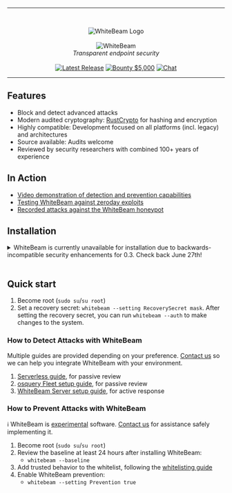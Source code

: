 <!---
WhiteBeam Client

Transparent endpoint security

Copyright 2020, WhiteBeam Security, Inc.
--->

---

<br>
<p align="center">
<img src="https://raw.githubusercontent.com/gist/noproto/f858188c6201b9a7e4ac99157c2546ba/raw/f34a53aa2fc2ea6c3af8a26af43385719318640f/WhiteBeamShield.svg" alt="WhiteBeam Logo"/>
<br><br>
<img src="https://gist.githubusercontent.com/noproto/f858188c6201b9a7e4ac99157c2546ba/raw/37f3b631bbea096926d28cebdcee15654f6fe847/WhiteBeamTextOnly.svg" alt="WhiteBeam">
<br>
<i>Transparent endpoint security</i>
<br><br>
<a href="https://github.com/WhiteBeamSec/WhiteBeam/releases" title="Releases"><img src="https://img.shields.io/github/v/tag/WhiteBeamSec/WhiteBeam.svg?style=for-the-badge&label=release&color=blue" alt="Latest Release"></a>
<a href="https://github.com/WhiteBeamSec/WhiteBeam/security/policy" title="Security"><img src="https://img.shields.io/badge/bounty-$5,000-blue?style=for-the-badge" alt="Bounty $5,000"></a>
<a href="https://discord.gg/GYSVqYx" target="_blank" title="Chat"><img src="https://img.shields.io/discord/641744447289294859?style=for-the-badge" alt="Chat"></a>
</p>

---

## Features

* Block and detect advanced attacks
* Modern audited cryptography: [RustCrypto](https://github.com/RustCrypto) for hashing and encryption
* Highly compatible: Development focused on all platforms (incl. legacy) and architectures
* Source available: Audits welcome
* Reviewed by security researchers with combined 100+ years of experience

## In Action

* [Video demonstration of detection and prevention capabilities](https://whitebeamsec.com/)
* [Testing WhiteBeam against zeroday exploits](https://vs.whitebeamsec.com/)
* [Recorded attacks against the WhiteBeam honeypot](https://asciinema.org/~wbhoneypot)

## Installation

<details>
  <summary>WhiteBeam is currently unavailable for installation due to backwards-incompatible security enhancements for 0.3. Check back June 27th!</summary>

### From Packages (Linux)

Distro-specific packages have not been released yet for WhiteBeam, check again soon!

<!--- TODO: Using your package manager of choice (on Ubuntu/Debian (apt/snap classic)/Gentoo (emerge)/Arch (pacman AUR)/RHEL/Amazon Linux/Rocky Linux (yum)/OpenSUSE/etc.), details on installing `whitebeam` package. --->

### From Releases (Linux)

1. Download the [latest release](https://github.com/WhiteBeamSec/WhiteBeam/releases)
2. Ensure the release file hash matches the official hashes ([How-to](https://github.com/WhiteBeamSec/WhiteBeam/wiki/Verifying-file-hashes))
3. Install:
    * `./whitebeam-installer install`

### From Source (Linux)

1. Run tests (_Optional_):
    * `cargo run test`
2. Compile:
    * `cargo run build`
3. Install WhiteBeam:
    * `cargo run install`

</details><br/>

## Quick start
1. Become root (`sudo su`/`su root`)
2. Set a recovery secret: `whitebeam --setting RecoverySecret mask`. After setting the recovery secret, you can run `whitebeam --auth` to make changes to the system.

### How to Detect Attacks with WhiteBeam
Multiple guides are provided depending on your preference. [Contact us](mailto:info@whitebeamsec.com) so we can help you integrate WhiteBeam with your environment.
1. [Serverless guide](https://github.com/WhiteBeamSec/WhiteBeam/wiki), for passive review
2. [osquery Fleet setup guide](https://github.com/WhiteBeamSec/WhiteBeam/wiki), for passive review
3. [WhiteBeam Server setup guide](https://github.com/WhiteBeamSec/WhiteBeam/wiki), for active response

### How to Prevent Attacks with WhiteBeam

:information_source: WhiteBeam is <u>experimental</u> software.
[Contact us](mailto:info@whitebeamsec.com) for assistance safely implementing it.

1. Become root (`sudo su`/`su root`)
2. Review the baseline at least 24 hours after installing WhiteBeam:
    * `whitebeam --baseline`
3. Add trusted behavior to the whitelist, following the [whitelisting guide](https://github.com/WhiteBeamSec/WhiteBeam/wiki)
4. Enable WhiteBeam prevention:
    * `whitebeam --setting Prevention true`